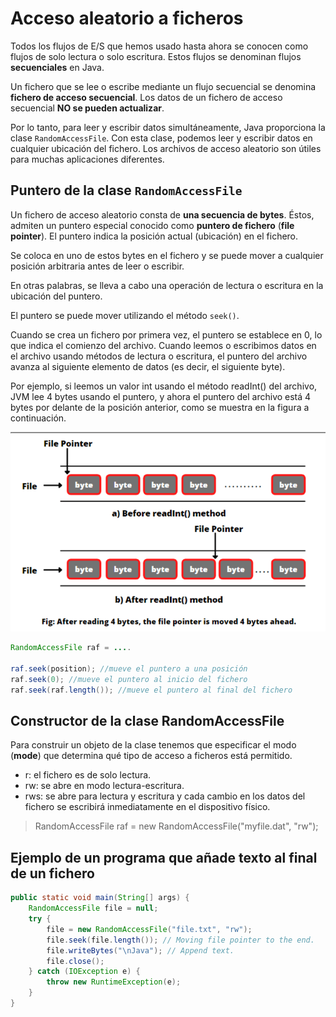 # Acceso aleatorio a ficheros

Todos los flujos de E/S que hemos usado hasta ahora se conocen como flujos de solo lectura o solo escritura. Estos flujos se denominan flujos **secuenciales** en Java.

Un fichero que se lee o escribe mediante un flujo secuencial se denomina **fichero de acceso secuencial**. Los datos de un fichero de acceso secuencial **NO se pueden actualizar**.

Por lo tanto, para leer y escribir datos simultáneamente, Java proporciona la clase `RandomAccessFile`. Con esta clase, podemos leer y escribir datos en cualquier ubicación del fichero. Los archivos de acceso aleatorio son útiles para muchas aplicaciones diferentes.

## Puntero de la clase `RandomAccessFile`

Un fichero de acceso aleatorio consta de **una secuencia de bytes**.
Éstos, admiten un puntero especial conocido como **puntero de fichero** (**file pointer**). El puntero indica la posición actual (ubicación) en el fichero.

Se coloca en uno de estos bytes en el fichero y se puede mover a cualquier posición arbitraria antes de leer o escribir.

En otras palabras, se lleva a cabo una operación de lectura o escritura en la ubicación del puntero.

El puntero se puede mover utilizando el método `seek()`.

Cuando se crea un fichero por primera vez, el puntero se establece en 0, lo que indica el comienzo del archivo. Cuando leemos o escribimos datos en el archivo usando métodos de lectura o escritura, el puntero del archivo avanza al siguiente elemento de datos (es decir, el siguiente byte).

Por ejemplo, si leemos un valor int usando el método readInt() del archivo, JVM lee 4 bytes usando el puntero, y ahora el puntero del archivo está 4 bytes por delante de la posición anterior, como se muestra en la figura a continuación.

![JavaIO](../img/ud9/7randomfile.png)

```java
RandomAccessFile raf = ....

raf.seek(position); //mueve el puntero a una posición
raf.seek(0); //mueve el puntero al inicio del fichero
raf.seek(raf.length()); //mueve el puntero al final del fichero
```

## Constructor de la clase RandomAccessFile

Para construir un objeto de la clase tenemos que especificar el modo (**mode**) que determina qué tipo de acceso a ficheros está permitido.

+ r: el fichero es de solo lectura.
+ rw: se abre en modo lectura-escritura.
+ rws: se abre para lectura y escritura y cada cambio en los datos del fichero se escribirá inmediatamente en el dispositivo físico.

> RandomAccessFile raf = new RandomAccessFile("myfile.dat", "rw");

## Ejemplo de un programa que añade texto al final de un fichero

```java
public static void main(String[] args) {
    RandomAccessFile file = null;
    try {
        file = new RandomAccessFile("file.txt", "rw");
        file.seek(file.length()); // Moving file pointer to the end.
        file.writeBytes("\nJava"); // Append text.
        file.close();
    } catch (IOException e) {
        throw new RuntimeException(e);
    }
}
```
